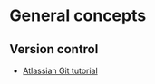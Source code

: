 # General concepts

## Version control
- [Atlassian Git tutorial](https://www.atlassian.com/git/tutorials)